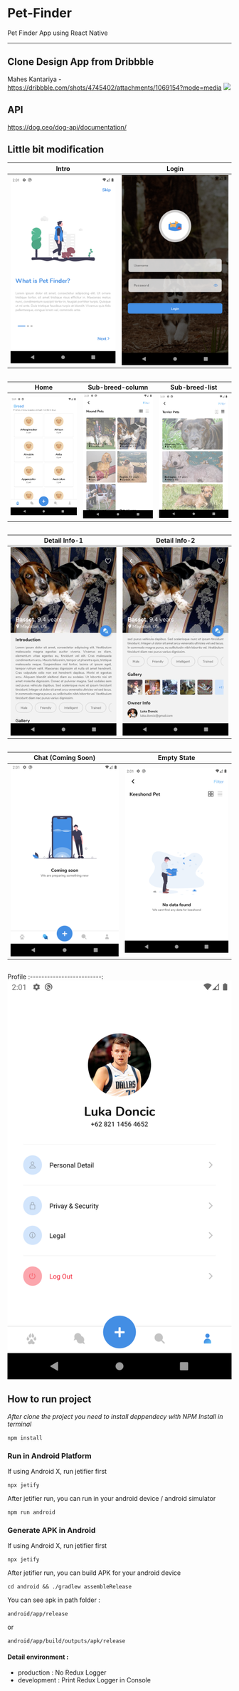 # Pet-Finder
Pet Finder App using React Native

---

## Clone Design App from Dribbble
Mahes Kantariya - https://dribbble.com/shots/4745402/attachments/1069154?mode=media
![](https://cdn.dribbble.com/users/287119/screenshots/4745402/attachments/1069154/limage.png)

## API
https://dog.ceo/dog-api/documentation/

## Little bit modification
Intro|Login
:-------------------------:|:-------------------------:
![](https://github.com/hanifmhd/Pet-Finder/blob/main/screenshot/Screenshot_1604931738.png)  |  ![](https://github.com/hanifmhd/Pet-Finder/blob/main/screenshot/Screenshot_1604931746.png)

## 
Home|Sub-breed-column|Sub-breed-list
:-------------------------:|:-------------------------:|:-------------------------:
![](https://github.com/hanifmhd/Pet-Finder/blob/main/screenshot/Screenshot_1604931892.png)  |  ![](https://github.com/hanifmhd/Pet-Finder/blob/main/screenshot/Screenshot_1604932544.png) | ![](https://github.com/hanifmhd/Pet-Finder/blob/main/screenshot/Screenshot_1604932908.png)

## 
Detail Info-1|Detail Info-2
:-------------------------:|:-------------------------:
![](https://github.com/hanifmhd/Pet-Finder/blob/main/screenshot/Screenshot_1604932526.png)  |  ![](https://github.com/hanifmhd/Pet-Finder/blob/main/screenshot/Screenshot_1604932530.png)

## 
Chat (Coming Soon)|Empty State
:-------------------------:|:-------------------------:
![](https://github.com/hanifmhd/Pet-Finder/blob/main/screenshot/Screenshot_1604932594.png)  |  ![](https://github.com/hanifmhd/Pet-Finder/blob/main/screenshot/Screenshot_1604932714.png)

## 
Profile
:-------------------------:
![](https://github.com/hanifmhd/Pet-Finder/blob/main/screenshot/Screenshot_1604932598.png)

## How to run project

_After clone the project you need to install deppendecy with NPM Install in terminal_

```
npm install
```

### Run in Android Platform

If using Android X, run jetifier first

```
npx jetify
```

After jetifier run, you can run in your android device / android simulator

```
npm run android
```

### Generate APK in Android

If using Android X, run jetifier first

```
npx jetify
```

After jetifier run, you can build APK for your android device

```
cd android && ./gradlew assembleRelease
```

You can see apk in path folder :

```
android/app/release
```

or

```
android/app/build/outputs/apk/release
```

#### Detail environment :

- production : No Redux Logger
- development : Print Redux Logger in Console
